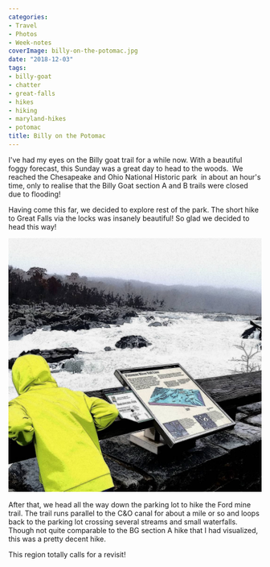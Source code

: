 ```yaml
---
categories:
- Travel
- Photos
- Week-notes
coverImage: billy-on-the-potomac.jpg
date: "2018-12-03"
tags:
- billy-goat
- chatter
- great-falls
- hikes
- hiking
- maryland-hikes
- potomac
title: Billy on the Potomac
---
```


I've had my eyes on the Billy goat trail for a while now. With a beautiful foggy forecast, this Sunday was a great day to head to the woods.  We reached the Chesapeake and Ohio National Historic park  in about an hour's time, only to realise that the Billy Goat section A and B trails were closed due to flooding!

Having come this far, we decided to explore rest of the park. The short hike to Great Falls via the locks was insanely beautiful! So glad we decided to head this way!

![](images/billy-on-the-potomac.jpg)

After that, we head all the way down the parking lot to hike the Ford mine trail. The trail runs parallel to the C&O canal for about a mile or so and loops back to the parking lot crossing several streams and small waterfalls. Though not quite comparable to the BG section A hike that I had visualized, this was a pretty decent hike.

This region totally calls for a revisit!
